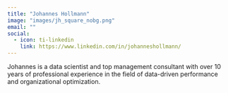 ```yaml
---
title: "Johannes Hollmann"
image: "images/jh_square_nobg.png"
email: ""
social:
  - icon: ti-linkedin
    link: https://www.linkedin.com/in/johanneshollmann/
---
```


Johannes is a data scientist and top management consultant with over 10 years of professional experience in the field of data-driven performance and organizational optimization.
